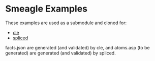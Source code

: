 # Smeagle Examples

These examples are used as a submodule and cloned for:

 - [cle](https://github.com/vsoch/cle)
 - [spliced](https://github.com/buildsi/spliced)
 
facts.json are generated (and validated) by cle, and
atoms.asp (to be generated) are generated (and validated) by spliced.
